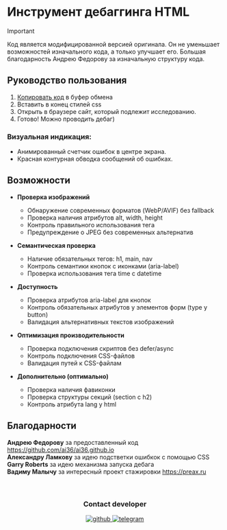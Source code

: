# Инструмент дебаггинга HTML

> [!IMPORTANT] 
> Код является модифицированной версией оригинала. Он не уменьшает возможностей изначального кода, а только улучшает его. Большая благодарность Андрею Федорову за изначальную структуру кода.

## Руководство пользования

1. [Копировать код](/debugger.css) в буфер обмена
2. Вставить в конец стилей css
3. Открыть в браузере сайт, который подлежит исследованию.
4. Готово! Можно проводить дебаг)

### Визуальная индикация: 
  
- Анимированный счетчик ошибок в центре экрана.
- Красная контурная обводка сообщений об ошибках.
   
## Возможности

- **Проверка изображений**
  
    - Обнаружение современных форматов (WebP/AVIF) без fallback
    - Проверка наличия атрибутов alt, width, height
    - Контроль правильного использования тега <picture>
    - Предупреждение о JPEG без современных альтернатив
- **Семантическая проверка**
  
    - Наличие обязательных тегов: h1, main, nav
    - Контроль семантики кнопок с иконками (aria-label)
    - Проверка использования тега time с datetime
- **Доступность**
    - Проверка атрибутов aria-label для кнопок
    - Контроль обязательных атрибутов у элементов форм (type у button)
    - Валидация альтернативных текстов изображений
- **Оптимизация производительности**
  
    - Проверка подключения скриптов без defer/async
    - Контроль подключения CSS-файлов
    - Валидация путей к CSS-файлам
 - **Дополнительно (оптимально)**
    - Проверка наличия фавиконки
    - Проверка структуры секций (section с h2)
    - Контроль атрибута lang у html
  
## Благодарности
**Андрею Федорову** за предоставленный код https://github.com/ai36/ai36.github.io \
**Александру Ламкову** за идею подстветки ошибкок с помощью CSS \
**Garry Roberts** за идею механизма запуска дебага \
**Вадиму Малычу** за интересный проект стажировки https://preax.ru
<br>
<br>
<br>
<div align="center">

### Contact developer 
  <a href="https://github.com/maxim-klenov" target="_blank">
    <img src=https://img.shields.io/badge/github-%2324292e.svg?&style=for-the-badge&logo=github&logoColor=white alt=github style="margin-bottom: 5px;" />
  </a>
  
  <a href="https://t.me/tgxzz" target="_blank">
    <img src=https://img.shields.io/badge/telegram-%231E77B5.svg?&style=for-the-badge&logo=telegram&logoColor=white alt=telegram style="margin-bottom: 5px;" />
  </a> 
  </div>


